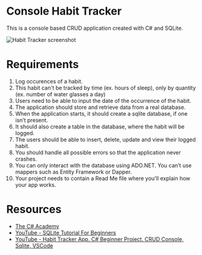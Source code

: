 # Console Habit Tracker

This is a console based CRUD application created with C# and SQLite.

<img src="HabitTracker.ngalantino/resources/app_screenshot.png" alt="Habit Tracker screenshot">

# Requirements

<ol>
<li>Log occurences of a habit.

<li>This habit can't be tracked by time (ex. hours of sleep), only by quantity (ex. number of water glasses a day)

<li>Users need to be able to input the date of the occurrence of the habit.

<li>The application should store and retrieve data from a real database.

<li>When the application starts, it should create a sqlite database, if one isn’t present.

<li>It should also create a table in the database, where the habit will be logged.

<li>The users should be able to insert, delete, update and view their logged habit.

<li>You should handle all possible errors so that the application never crashes.

<li>You can only interact with the database using ADO.NET. You can’t use mappers such as Entity Framework or Dapper.

<li>Your project needs to contain a Read Me file where you'll explain how your app works.

</ol>

# Resources 

<ul>

<li><a href="https://www.thecsharpacademy.com/">The C# Academy</a>

<li><a href="https://www.youtube.com/watch?v=HQKwgk6XkIA&list=PLmrhu-KnyvgoG8LvgaZ-WDVRyMtcPlwW2&index=2&t=504s&ab_channel=Avery">YouTube - SQLite Tutorial For Beginners</a>

<li><a href="https://www.youtube.com/watch?v=d1JIJdDVFjs&list=PLmrhu-KnyvgoG8LvgaZ-WDVRyMtcPlwW2&index=1&ab_channel=TheC%23Academy">YouTube - Habit Tracker App. C# Beginner Project. CRUD Console, Sqlite, VSCode</a>

</uL>